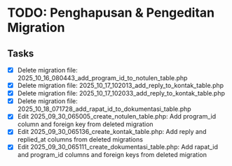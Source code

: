 # TODO: Penghapusan & Pengeditan Migration

## Tasks
- [x] Delete migration file: 2025_10_16_080443_add_program_id_to_notulen_table.php
- [x] Delete migration file: 2025_10_17_102013_add_reply_to_kontak_table.php
- [x] Delete migration file: 2025_10_17_102033_add_reply_to_kontak_table.php
- [x] Delete migration file: 2025_10_18_071728_add_rapat_id_to_dokumentasi_table.php
- [x] Edit 2025_09_30_065005_create_notulen_table.php: Add program_id column and foreign key from deleted migration
- [x] Edit 2025_09_30_065136_create_kontak_table.php: Add reply and replied_at columns from deleted migrations
- [x] Edit 2025_09_30_065111_create_dokumentasi_table.php: Add rapat_id and program_id columns and foreign keys from deleted migration
